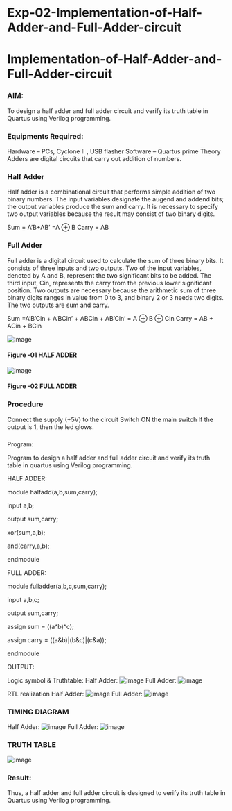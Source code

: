 # Exp-02-Implementation-of-Half-Adder-and-Full-Adder-circuit

# Implementation-of-Half-Adder-and-Full-Adder-circuit
### AIM:
To design a half adder and full adder circuit and verify its truth table in Quartus using Verilog programming.

### Equipments Required:
Hardware – PCs, Cyclone II , USB flasher
Software – Quartus prime
Theory
Adders are digital circuits that carry out addition of numbers.

### Half Adder
Half adder is a combinational circuit that performs simple addition of two binary numbers. The input variables designate the augend and addend bits; the output variables produce the sum and carry. It is necessary to specify two output variables because the result may consist of two binary digits.

Sum = A’B+AB’ =A ⊕ B Carry = AB

### Full Adder
Full adder is a digital circuit used to calculate the sum of three binary bits. It consists of three inputs and two outputs. Two of the input variables, denoted by A and B, represent the two significant bits to be added. The third input, Cin, represents the carry from the previous lower significant position. Two outputs are necessary because the arithmetic sum of three binary digits ranges in value from 0 to 3, and binary 2 or 3 needs two digits. The two outputs are sum and carry.

Sum =A’B’Cin + A’BCin’ + ABCin + AB’Cin’ = A ⊕ B ⊕ Cin Carry = AB + ACin + BCin

 ![image](https://user-images.githubusercontent.com/36288975/163552156-a13e5a56-c638-4110-97d9-8896907c8d25.png)

#### Figure -01 HALF ADDER 


![image](https://user-images.githubusercontent.com/36288975/163552057-b3547877-6d07-45b4-b7e0-bcfebfad9e1d.png)

#### Figure -02 FULL ADDER 

### Procedure

Connect the supply (+5V) to the circuit
Switch ON the main switch
If the output is 1, then the led glows.
### 
Program:

Program to design a half adder and full adder circuit and verify its truth table in quartus using Verilog programming.


HALF ADDER:

module halfadd(a,b,sum,carry);

input a,b;

output sum,carry;

xor(sum,a,b);

and(carry,a,b);

endmodule

FULL ADDER:

module fulladder(a,b,c,sum,carry);

input a,b,c;

output sum,carry;

assign sum = ((a^b)^c);

assign carry = ((a&b)|(b&c)|(c&a));

endmodule


OUTPUT:

Logic symbol & Truthtable:
Half Adder:
![image](https://user-images.githubusercontent.com/119475507/214545272-7be6a8dd-bfd2-4afa-97e3-3af02a00d5fc.png)
Full Adder:
![image](https://user-images.githubusercontent.com/119475507/214545394-904724bc-33c8-49c9-9c96-c8794d97abbe.png)

RTL realization
Half Adder:
![image](https://user-images.githubusercontent.com/119475507/214545545-7cf2daed-2b8a-49cc-a4fc-8edcb39ade67.png)
Full Adder:
![image](https://user-images.githubusercontent.com/119475507/214545634-8af08faf-d341-444f-a5bd-f3563ad1ba09.png)

### TIMING DIAGRAM
Half Adder:
![image](https://user-images.githubusercontent.com/119475507/214545947-e70d1df2-d4be-4a5a-af3b-0a6293303267.png)
Full Adder:
![image](https://user-images.githubusercontent.com/119475507/214546002-2454c4d4-6991-44ea-9789-dc98d1063522.png)


### TRUTH TABLE 
![image](https://user-images.githubusercontent.com/119475507/214546071-9cec85c9-3c1b-4d2b-8447-09579f349fba.png)


### Result:
Thus, a half adder and full adder circuit is designed to verify its truth table in Quartus using Verilog programming.
